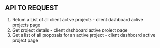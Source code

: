 ## API TO REQUEST

1. Return a List of all client active projects - client dashboard active projects page
2. Get project details - client dashboard active project page
3. Get a list of all proposals for an active project - client dashboard active project page